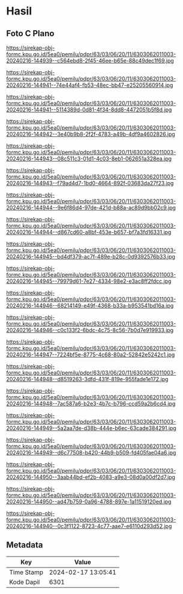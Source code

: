 # Hasil

## Foto C Plano

https://sirekap-obj-formc.kpu.go.id/5ea0/pemilu/pdpr/63/03/06/20/11/6303062011003-20240216-144939--c564ebd8-2f45-46ee-b65e-88c49dec1f69.jpg

https://sirekap-obj-formc.kpu.go.id/5ea0/pemilu/pdpr/63/03/06/20/11/6303062011003-20240216-144941--74e44af4-fb53-48ec-bb47-e25205560914.jpg

https://sirekap-obj-formc.kpu.go.id/5ea0/pemilu/pdpr/63/03/06/20/11/6303062011003-20240216-144941--5114389d-0d81-4f34-8dd8-4472051b5f8d.jpg

https://sirekap-obj-formc.kpu.go.id/5ea0/pemilu/pdpr/63/03/06/20/11/6303062011003-20240216-144942--3e40b9b8-2f2f-4783-a49b-4df9a4602826.jpg

https://sirekap-obj-formc.kpu.go.id/5ea0/pemilu/pdpr/63/03/06/20/11/6303062011003-20240216-144943--08c511c3-01d1-4c03-8eb1-062651a328ea.jpg

https://sirekap-obj-formc.kpu.go.id/5ea0/pemilu/pdpr/63/03/06/20/11/6303062011003-20240216-144943--f79ad4d7-1bd0-4664-892f-03683da27f23.jpg

https://sirekap-obj-formc.kpu.go.id/5ea0/pemilu/pdpr/63/03/06/20/11/6303062011003-20240216-144944--9e6f86d4-97de-421d-b88a-ac89d9bb02c9.jpg

https://sirekap-obj-formc.kpu.go.id/5ea0/pemilu/pdpr/63/03/06/20/11/6303062011003-20240216-144944--d867cd60-a8bf-453e-b657-bf7a3fd16331.jpg

https://sirekap-obj-formc.kpu.go.id/5ea0/pemilu/pdpr/63/03/06/20/11/6303062011003-20240216-144945--bd4df379-ac7f-489e-b28c-0d9392576b33.jpg

https://sirekap-obj-formc.kpu.go.id/5ea0/pemilu/pdpr/63/03/06/20/11/6303062011003-20240216-144945--79979d61-7e27-4334-98e2-e3ac8ff2fdcc.jpg

https://sirekap-obj-formc.kpu.go.id/5ea0/pemilu/pdpr/63/03/06/20/11/6303062011003-20240216-144946--68214149-e49f-4368-b33a-b953541bd16a.jpg

https://sirekap-obj-formc.kpu.go.id/5ea0/pemilu/pdpr/63/03/06/20/11/6303062011003-20240216-144946--c0c133f2-6bdc-4c75-8c56-7b0d7e919933.jpg

https://sirekap-obj-formc.kpu.go.id/5ea0/pemilu/pdpr/63/03/06/20/11/6303062011003-20240216-144947--7224bf5e-8775-4c68-80a2-52842e5242c1.jpg

https://sirekap-obj-formc.kpu.go.id/5ea0/pemilu/pdpr/63/03/06/20/11/6303062011003-20240216-144948--d8519263-3dfd-431f-819e-955fade1e172.jpg

https://sirekap-obj-formc.kpu.go.id/5ea0/pemilu/pdpr/63/03/06/20/11/6303062011003-20240216-144948--7ac587a6-b2e3-4b7c-b796-ccd59a2b6cd4.jpg

https://sirekap-obj-formc.kpu.go.id/5ea0/pemilu/pdpr/63/03/06/20/11/6303062011003-20240216-144949--5a2aa7de-d38b-444e-b6ec-63cade384291.jpg

https://sirekap-obj-formc.kpu.go.id/5ea0/pemilu/pdpr/63/03/06/20/11/6303062011003-20240216-144949--d6c77508-b420-44b9-b509-fd405fae04a6.jpg

https://sirekap-obj-formc.kpu.go.id/5ea0/pemilu/pdpr/63/03/06/20/11/6303062011003-20240216-144950--3aab44bd-ef2b-4083-a9e3-08d0a00df2d7.jpg

https://sirekap-obj-formc.kpu.go.id/5ea0/pemilu/pdpr/63/03/06/20/11/6303062011003-20240216-144950--ad47b759-0a96-4788-897e-1a11519120ed.jpg

https://sirekap-obj-formc.kpu.go.id/5ea0/pemilu/pdpr/63/03/06/20/11/6303062011003-20240216-144940--0c3f1122-8723-4c77-aae7-e6110d293d52.jpg


## Metadata

| Key        | Value               |
| ---------- | ------------------- |
| Time Stamp | 2024-02-17 13:05:41 |
| Kode Dapil | 6301                |



